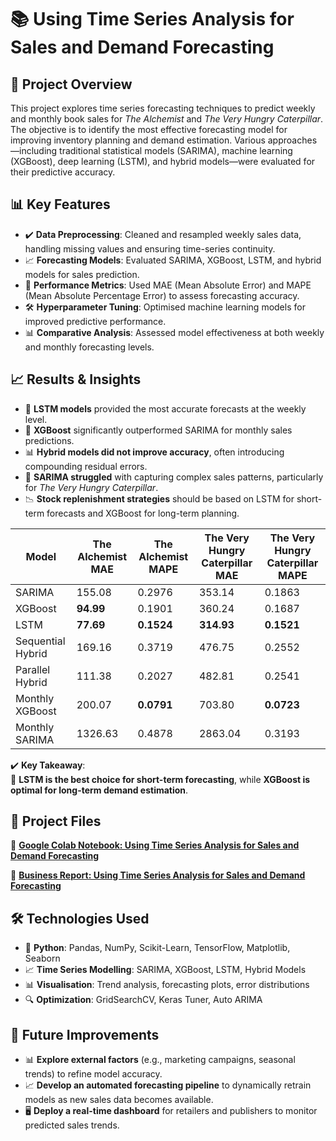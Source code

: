 # 📚 Using Time Series Analysis for Sales and Demand Forecasting

## 📌 Project Overview  

This project explores time series forecasting techniques to predict weekly and monthly book sales for *The Alchemist* and *The Very Hungry Caterpillar*. The objective is to identify the most effective forecasting model for improving inventory planning and demand estimation. Various approaches—including traditional statistical models (SARIMA), machine learning (XGBoost), deep learning (LSTM), and hybrid models—were evaluated for their predictive accuracy.  

## 📊 Key Features  

- ✔️ **Data Preprocessing**: Cleaned and resampled weekly sales data, handling missing values and ensuring time-series continuity.  
- 📈 **Forecasting Models**: Evaluated SARIMA, XGBoost, LSTM, and hybrid models for sales prediction.  
- 📌 **Performance Metrics**: Used MAE (Mean Absolute Error) and MAPE (Mean Absolute Percentage Error) to assess forecasting accuracy.  
- 🛠 **Hyperparameter Tuning**: Optimised machine learning models for improved predictive performance.  
- 📊 **Comparative Analysis**: Assessed model effectiveness at both weekly and monthly forecasting levels.  

## 📈 Results & Insights  

- 🚀 **LSTM models** provided the most accurate forecasts at the weekly level.  
- 📌 **XGBoost** significantly outperformed SARIMA for monthly sales predictions.  
- 📊 **Hybrid models did not improve accuracy**, often introducing compounding residual errors.  
- 🤖 **SARIMA struggled** with capturing complex sales patterns, particularly for *The Very Hungry Caterpillar*.  
- 📉 **Stock replenishment strategies** should be based on LSTM for short-term forecasts and XGBoost for long-term planning.  

| Model | The Alchemist MAE | The Alchemist MAPE | The Very Hungry Caterpillar MAE | The Very Hungry Caterpillar MAPE |
|--------|-----------------|----------------|-----------------------------|-----------------------------|
| SARIMA | 155.08 | 0.2976 | 353.14 | 0.1863 |
| XGBoost | **94.99** | 0.1901 | 360.24 | 0.1687 |
| LSTM | **77.69** | **0.1524** | **314.93** | **0.1521** |
| Sequential Hybrid | 169.16 | 0.3719 | 476.75 | 0.2552 |
| Parallel Hybrid | 111.38 | 0.2027 | 482.81 | 0.2541 |
| Monthly XGBoost | 200.07 | **0.0791** | 703.80 | **0.0723** |
| Monthly SARIMA | 1326.63 | 0.4878 | 2863.04 | 0.3193 |

✔️ **Key Takeaway**:  
📌 **LSTM is the best choice for short-term forecasting**, while **XGBoost is optimal for long-term demand estimation**.  

## 📂 Project Files  

📄 **[Google Colab Notebook: Using Time Series Analysis for Sales and Demand Forecasting](./Using_Time_Series_Analysis_for_Sales_and_Demand_Forecasting_Notebook.ipynb)**

📑 **[Business Report: Using Time Series Analysis for Sales and Demand Forecasting](./Using%20Time%20Series%20Analysis%20for%20Sales%20and%20Demand%20Forecasting%20Report.ipynb)**

## 🛠 Technologies Used  

- 🐍 **Python**: Pandas, NumPy, Scikit-Learn, TensorFlow, Matplotlib, Seaborn  
- 📈 **Time Series Modelling**: SARIMA, XGBoost, LSTM, Hybrid Models  
- 📊 **Visualisation**: Trend analysis, forecasting plots, error distributions  
- 🔍 **Optimization**: GridSearchCV, Keras Tuner, Auto ARIMA  

## 🔮 Future Improvements  

- 📊 **Explore external factors** (e.g., marketing campaigns, seasonal trends) to refine model accuracy.  
- 📈 **Develop an automated forecasting pipeline** to dynamically retrain models as new sales data becomes available.  
- 🖥️ **Deploy a real-time dashboard** for retailers and publishers to monitor predicted sales trends.  
